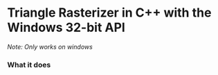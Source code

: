 # Triangle Rasterizer in C++ with the Windows 32-bit API

*Note: Only works on windows*

### What it does

